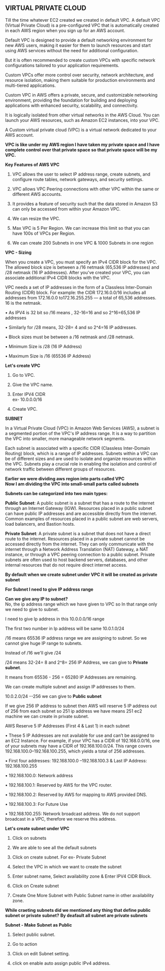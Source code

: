 ## VIRTUAL PRIVATE CLOUD

Till the time whatever EC2 created we created in default VPC. A default VPC (Virtual Private Cloud) is a pre-configured VPC that is automatically created in each AWS region when you sign up for an AWS account. 

Default VPC is designed to provide a default networking environment for new AWS users, making it easier for them to launch resources and start using AWS services without the need for additional configuration.

But it is often recommended to create custom VPCs with specific network configurations tailored to your application requirements.

Custom VPCs offer more control over security, network architecture, and resource isolation, making them suitable for production environments and multi-tiered applications.

Custom VPC in AWS offers a private, secure, and customizable networking environment, providing the foundation for building and deploying applications with enhanced security, scalability, and connectivity. 

It is logically isolated from other virtual networks in the AWS Cloud. You can launch your AWS resources, such as Amazon EC2 instances, into your VPC.

A Custom virtual private cloud (VPC) is a virtual network dedicated to your AWS account.

**VPC is like under my AWS region I have taken my private space and I have complete control over that private space so that private space will be my VPC.**



**Key Features of AWS VPC**

1. VPC allows the user to select IP address range, create subnets, and configure route tables, network gateways, and security settings.

2. VPC allows VPC Peering connections with other VPC within the same or different AWS accounts.

3. It provides a feature of security such that the data stored in Amazon S3 can only be accessed from within your Amazon VPC.

4. We can resize the VPC.

5. Max VPC is 5 Per Region. We can increase this limit so that you can have 100s of VPCs per Region.

6. We can create 200 Subnets in one VPC & 1000 Subnets in one region


**VPC - Sizing**

When you create a VPC, you must specify an IPv4 CIDR block for the VPC. The allowed block size is between a /16 netmask (65,536 IP addresses) and /28 netmask (16 IP addresses). After you've created your VPC, you can associate additional IPv4 CIDR blocks with the VPC.

VPC needs a set of IP addresses in the form of a Classless Inter-Domain Routing (CIDR) block. For example: the CIDR 172.16.0.0/16 includes all addresses from 172.16.0.0 to172.16.255.255 — a total of 65,536 addresses. 16 is the netmask.

• As IPV4 is 32 bit so /16 means , 32-16=16 and so 2^16=65,536 IP addresses

• Similarly for /28 means, 32-28= 4 and so 2^4=16 IP addresses.

• Block sizes must be between a /16 netmask and /28 netmask.

• Minimum Size is /28 (16 IP Address)

• Maximum Size is /16 (65536 IP Address)


**Let's create VPC**

1. Go to VPC.

2. Give the VPC name.

3. Enter IPV4 CIDR <br/>
   ex- 10.0.0.0/16

4. Create VPC.


**SUBNET**

In a Virtual Private Cloud (VPC) in Amazon Web Services (AWS), a subnet is a segmented portion of the VPC's IP address range. It is a way to partition the VPC into smaller, more manageable network segments.

Each subnet is associated with a specific CIDR (Classless Inter-Domain Routing) block, which is a range of IP addresses. Subnets within a VPC can be of different sizes and are used to isolate and organize resources within the VPC. Subnets play a crucial role in enabling the isolation and control of network traffic between different groups of resources.

**Earlier we were dividing aws region into parts called VPC**<br/>
**Now I am dividing the VPC into small-small parts called subnets**

**Subnets can be categorized into two main types:**

**Public Subnet**: A public subnet is a subnet that has a route to the internet through an Internet Gateway (IGW). Resources placed in a public subnet can have public IP addresses and are accessible directly from the internet. Common examples of resources placed in a public subnet are web servers, load balancers, and Bastion hosts.

**Private Subnet**: A private subnet is a subnet that does not have a direct route to the internet. Resources placed in a private subnet cannot be accessed directly from the internet. They can only communicate with the internet through a Network Address Translation (NAT) Gateway, a NAT instance, or through a VPC peering connection to a public subnet. Private subnets are often used to host backend servers, databases, and other internal resources that do not require direct internet access.


**By default when we create subnet under VPC it will be created as private subnet**

**For Subnet I need to give IP address range**

**Can we give any IP to subnet?**<br/>
No, the ip address range which we have given to VPC so In that range only we need to give to subnet.<br/>

I need to give Ip address in this 10.0.0.0/16 range <br/>

The first two number in Ip address will be same 10.0.1.0/24<br/>

/16 means 65536 IP address range we are assigning to subnet. So we cannot give huge IP range to subnets.<br/>

Instead of /16 we'll give /24 <br/>

/24 means 32-24= 8 and 2^8= 256 IP Address, we can give to **Private subnet**.

It means from 65536 - 256 = 65280 IP Addresses are remaining.

We can create multiple subnet and assign IP addresses to them.

10.0.2.0/24 --256 we can give to **Public subnet**

If we give 256 IP address to subnet then AWS will reserve 5 IP address out of 256 from each subnet so 251 ip address we have means 251 ec2 machine we can create in private subnet.

AWS Reserve 5 IP Addresses (First 4 & Last 1) in each subnet

• These 5 IP Addresses are not available for use and can’t be assigned to an EC2 Instance. For example, if your VPC has a CIDR of 192.168.0.0/16, one of your subnets may have a CIDR of 192.168.100.0/24. This range covers 192.168.100.0–192.168.100.255, which yields a total of 256 addresses.

• First four addresses: 192.168.100.0 –192.168.100.3 & Last IP Address: 192.168.100.255

• 192.168.100.0: Network address

• 192.168.100.1: Reserved by AWS for the VPC router.

• 192.168.100.2: Reserved by AWS for mapping to AWS provided
DNS.

• 192.168.100.3: For Future Use

• 192.168.100.255: Network broadcast address. We do not support broadcast in a VPC, therefore we reserve this address.


**Let's create subnet under VPC**

1. Click on subnets

2. We are able to see all the default subnets

3. Click on create subnet. For ex- Private Subnet

4. Select the VPC in which we want to create the subnet

5. Enter subnet name, Select availability zone & Enter IPV4 CIDR Block.

6. Click on Create subnet

7. Create One More Subnet with Public Subnet name in other availability zone.

**While craeting subnets did we mentioned any thing that define public subnet or private subnet?**
**By deafault all subnet are private subnets**

**Subnet - Make Subnet as Public**

1. Select public subnet.

2. Go to action

3. Click on edit Subnet setting.

4. click on enable auto assign public IPv4 address.














